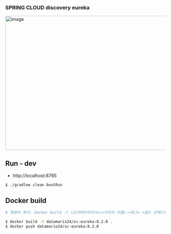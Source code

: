 ### SPRING CLOUD discovery eureka
<img width="759" height="423" alt="image" src="https://github.com/user-attachments/assets/ec6fad58-bc91-4669-9fda-89a43ea9bf37" />

## Run - dev
- http://localhost:8765

```bash
$ ./gradlew clean bootRun
```

## Docker build
```bash
# 명령어 형식: docker build -t <도커허브아이디>/<이미지 이름>:<태그> <빌드 컨텍스트 경로>

$ docker build -t datamario24/sc-eureka:0.2.0 .
$ docker push datamario24/sc-eureka:0.2.0
```
